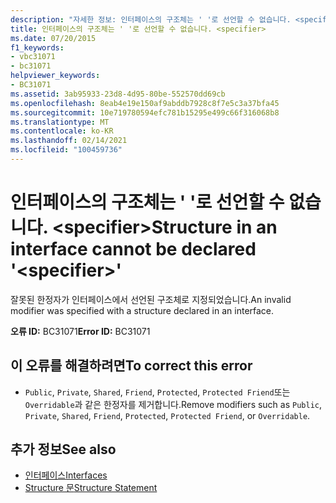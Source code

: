 ```yaml
---
description: "자세한 정보: 인터페이스의 구조체는 ' '로 선언할 수 없습니다. <specifier>"
title: 인터페이스의 구조체는 ' '로 선언할 수 없습니다. <specifier>
ms.date: 07/20/2015
f1_keywords:
- vbc31071
- bc31071
helpviewer_keywords:
- BC31071
ms.assetid: 3ab95933-23d8-4d95-80be-552570dd69cb
ms.openlocfilehash: 8eab4e19e150af9abddb7928c8f7e5c3a37bfa45
ms.sourcegitcommit: 10e719780594efc781b15295e499c66f316068b8
ms.translationtype: MT
ms.contentlocale: ko-KR
ms.lasthandoff: 02/14/2021
ms.locfileid: "100459736"
---
```

# <a name="structure-in-an-interface-cannot-be-declared-specifier"></a><span data-ttu-id="e3e60-103">인터페이스의 구조체는 ' '로 선언할 수 없습니다. \<specifier></span><span class="sxs-lookup"><span data-stu-id="e3e60-103">Structure in an interface cannot be declared '\<specifier>'</span></span>

<span data-ttu-id="e3e60-104">잘못된 한정자가 인터페이스에서 선언된 구조체로 지정되었습니다.</span><span class="sxs-lookup"><span data-stu-id="e3e60-104">An invalid modifier was specified with a structure declared in an interface.</span></span>  
  
 <span data-ttu-id="e3e60-105">**오류 ID:** BC31071</span><span class="sxs-lookup"><span data-stu-id="e3e60-105">**Error ID:** BC31071</span></span>  
  
## <a name="to-correct-this-error"></a><span data-ttu-id="e3e60-106">이 오류를 해결하려면</span><span class="sxs-lookup"><span data-stu-id="e3e60-106">To correct this error</span></span>  
  
- <span data-ttu-id="e3e60-107">`Public`, `Private`, `Shared`, `Friend`, `Protected`, `Protected Friend`또는 `Overridable`과 같은 한정자를 제거합니다.</span><span class="sxs-lookup"><span data-stu-id="e3e60-107">Remove modifiers such as `Public`, `Private`, `Shared`, `Friend`, `Protected`, `Protected Friend`, or `Overridable`.</span></span>  
  
## <a name="see-also"></a><span data-ttu-id="e3e60-108">추가 정보</span><span class="sxs-lookup"><span data-stu-id="e3e60-108">See also</span></span>

- [<span data-ttu-id="e3e60-109">인터페이스</span><span class="sxs-lookup"><span data-stu-id="e3e60-109">Interfaces</span></span>](../programming-guide/language-features/interfaces/index.md)
- [<span data-ttu-id="e3e60-110">Structure 문</span><span class="sxs-lookup"><span data-stu-id="e3e60-110">Structure Statement</span></span>](../language-reference/statements/structure-statement.md)
